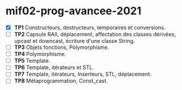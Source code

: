 # mif02-prog-avancee-2021

* [x] **TP1** Constructeurs, destructeurs, temporaires et conversions.
* [ ] **TP2** Capsule RAII, déplacement, affectation des classes dérivées, upcast et downcast, écriture d'une classe String.
* [ ] **TP3** Objets fonctions, Polymorphisme.
* [ ] **TP4** Polymorphisme.
* [ ] **TP5** Template.
* [ ] **TP6** Template, itérateurs et STL.
* [ ] **TP7** Template, itérateurs, Inserteurs, STL, déplacement.
* [ ] **TP8** Métaprogrammation, Const_cast.